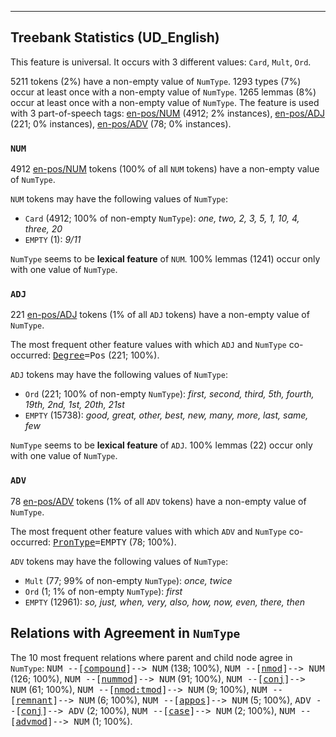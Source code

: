 

--------------------------------------------------------------------------------

## Treebank Statistics (UD_English)

This feature is universal.
It occurs with 3 different values: `Card`, `Mult`, `Ord`.

5211 tokens (2%) have a non-empty value of `NumType`.
1293 types (7%) occur at least once with a non-empty value of `NumType`.
1265 lemmas (8%) occur at least once with a non-empty value of `NumType`.
The feature is used with 3 part-of-speech tags: [en-pos/NUM]() (4912; 2% instances), [en-pos/ADJ]() (221; 0% instances), [en-pos/ADV]() (78; 0% instances).

### `NUM`

4912 [en-pos/NUM]() tokens (100% of all `NUM` tokens) have a non-empty value of `NumType`.

`NUM` tokens may have the following values of `NumType`:

* `Card` (4912; 100% of non-empty `NumType`): <em>one, two, 2, 3, 5, 1, 10, 4, three, 20</em>
* `EMPTY` (1): <em>9/11</em>

`NumType` seems to be **lexical feature** of `NUM`. 100% lemmas (1241) occur only with one value of `NumType`.

### `ADJ`

221 [en-pos/ADJ]() tokens (1% of all `ADJ` tokens) have a non-empty value of `NumType`.

The most frequent other feature values with which `ADJ` and `NumType` co-occurred: <tt><a href="Degree.html">Degree</a>=Pos</tt> (221; 100%).

`ADJ` tokens may have the following values of `NumType`:

* `Ord` (221; 100% of non-empty `NumType`): <em>first, second, third, 5th, fourth, 19th, 2nd, 1st, 20th, 21st</em>
* `EMPTY` (15738): <em>good, great, other, best, new, many, more, last, same, few</em>

`NumType` seems to be **lexical feature** of `ADJ`. 100% lemmas (22) occur only with one value of `NumType`.

### `ADV`

78 [en-pos/ADV]() tokens (1% of all `ADV` tokens) have a non-empty value of `NumType`.

The most frequent other feature values with which `ADV` and `NumType` co-occurred: <tt><a href="PronType.html">PronType</a>=EMPTY</tt> (78; 100%).

`ADV` tokens may have the following values of `NumType`:

* `Mult` (77; 99% of non-empty `NumType`): <em>once, twice</em>
* `Ord` (1; 1% of non-empty `NumType`): <em>first</em>
* `EMPTY` (12961): <em>so, just, when, very, also, how, now, even, there, then</em>

## Relations with Agreement in `NumType`

The 10 most frequent relations where parent and child node agree in `NumType`:
<tt>NUM --[<a href="../dep/compound.html">compound</a>]--> NUM</tt> (138; 100%),
<tt>NUM --[<a href="../dep/nmod.html">nmod</a>]--> NUM</tt> (126; 100%),
<tt>NUM --[<a href="../dep/nummod.html">nummod</a>]--> NUM</tt> (91; 100%),
<tt>NUM --[<a href="../dep/conj.html">conj</a>]--> NUM</tt> (61; 100%),
<tt>NUM --[<a href="../dep/nmod:tmod.html">nmod:tmod</a>]--> NUM</tt> (9; 100%),
<tt>NUM --[<a href="../dep/remnant.html">remnant</a>]--> NUM</tt> (6; 100%),
<tt>NUM --[<a href="../dep/appos.html">appos</a>]--> NUM</tt> (5; 100%),
<tt>ADV --[<a href="../dep/conj.html">conj</a>]--> ADV</tt> (2; 100%),
<tt>NUM --[<a href="../dep/case.html">case</a>]--> NUM</tt> (2; 100%),
<tt>NUM --[<a href="../dep/advmod.html">advmod</a>]--> NUM</tt> (1; 100%).


